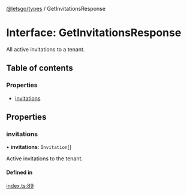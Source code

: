 [@letsgo/types](../README.md) / GetInvitationsResponse

# Interface: GetInvitationsResponse

All active invitations to a tenant.

## Table of contents

### Properties

- [invitations](GetInvitationsResponse.md#invitations)

## Properties

### invitations

• **invitations**: `Invitation`[]

Active invitations to the tenant.

#### Defined in

[index.ts:89](https://github.com/tjanczuk/letsgo/blob/d6c3e04/packages/types/src/index.ts#L89)
